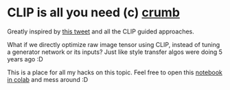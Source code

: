 # CLIP is all you need (c) [crumb](https://twitter.com/aicrumb)
Greatly inspired by [this tweet](https://twitter.com/aicrumb/status/1448351059957764096/photo/1) and all the CLIP guided approaches.

What if we directly optimize raw image tensor using CLIP, instead of tuning a generator network or its inputs? 
Just like style transfer algos were doing 5 years ago :D

This is a place for all my hacks on this topic. Feel free to open this [notebook in colab](https://colab.research.google.com/drive/1hw2A5WIE4KRfdLZ5PXeIKPLTkwfFtziS?usp=sharing) and mess around :D 
